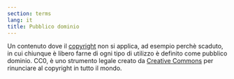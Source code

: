 ```yaml
---
section: terms
lang: it
title: Pubblico dominio
---
```


Un contenuto dove il [copyright](/glossary/en/terms/copyright/) non si applica, ad esempio perchè scaduto,  in cui chiunque è libero farne di ogni tipo di utilizzo è definito come pubblico dominio. CC0, è uno strumento legale creato da [Creative Commons](/glossary/en/terms/creative-commons/) per rinunciare al copyright in tutto il mondo.

